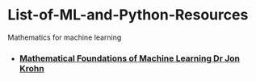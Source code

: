 # List-of-ML-and-Python-Resources

Mathematics for machine learning
* ### [Mathematical Foundations of Machine Learning Dr Jon Krohn](https://www.youtube.com/watch?v=Qc19jQWHdL0&list=PLRDl2inPrWQW1QSWhBU0ki-jq_uElkh2a)


